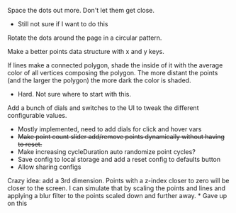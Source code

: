 Space the dots out more. Don't let them get close.
  * Still not sure if I want to do this

Rotate the dots around the page in a circular pattern.

Make a better points data structure with x and y keys.

If lines make a connected polygon, shade the inside of it with the average color
of all vertices composing the polygon. The more distant the points (and the
larger the polygon) the more dark the color is shaded.
  * Hard. Not sure where to start with this.

Add a bunch of dials and switches to the UI to tweak the different configurable
values.
  * Mostly implemented, need to add dials for click and hover vars
  * ~~Make point count slider add/remove points dynamically without having to
    reset.~~
  * Make increasing cycleDuration auto randomize point cycles?
  * Save config to local storage and add a reset config to defaults button
  * Allow sharing configs

Crazy idea: add a 3rd dimension. Points with a z-index closer to zero will be
closer to the screen. I can simulate that by scaling the points and lines and
applying a blur filter to the points scaled down and further away.
    * Gave up on this
